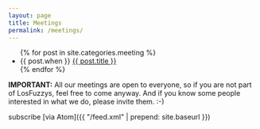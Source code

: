```yaml
---
layout: page
title: Meetings
permalink: /meetings/
---
```


<ul>
{% for post in site.categories.meeting %}
<li>{{ post.when }} <a href="{{ post.url | prepend: site.baseurl }}">{{ post.title }}</a></li>
{% endfor %}
</ul>

**IMPORTANT:**
All our meetings are open to everyone, so if you are not part of LosFuzzys, feel free to come anyway. And if you know some people interested in what we do, please invite them. :-)


subscribe [via Atom]({{ "/feed.xml" | prepend: site.baseurl }})
